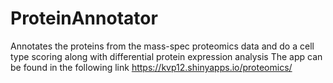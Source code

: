 # ProteinAnnotator
Annotates the proteins from the mass-spec proteomics data and do a cell type scoring along with differential protein expression analysis
The app can be found in the following link
https://kvp12.shinyapps.io/proteomics/
